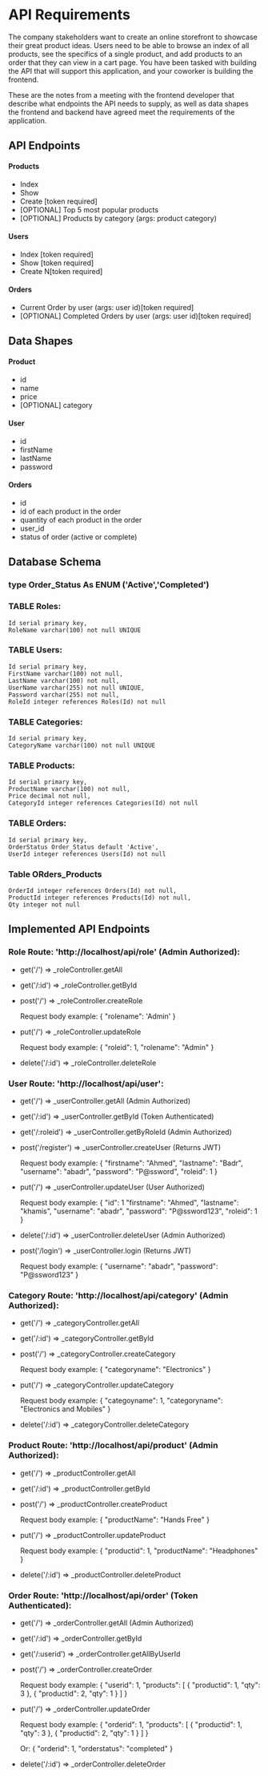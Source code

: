 # API Requirements
The company stakeholders want to create an online storefront to showcase their great product ideas. Users need to be able to browse an index of all products, see the specifics of a single product, and add products to an order that they can view in a cart page. You have been tasked with building the API that will support this application, and your coworker is building the frontend.

These are the notes from a meeting with the frontend developer that describe what endpoints the API needs to supply, as well as data shapes the frontend and backend have agreed meet the requirements of the application. 

## API Endpoints
#### Products
- Index 
- Show
- Create [token required]
- [OPTIONAL] Top 5 most popular products 
- [OPTIONAL] Products by category (args: product category)

#### Users
- Index [token required]
- Show [token required]
- Create N[token required]

#### Orders
- Current Order by user (args: user id)[token required]
- [OPTIONAL] Completed Orders by user (args: user id)[token required]

## Data Shapes
#### Product
-  id
- name
- price
- [OPTIONAL] category

#### User
- id
- firstName
- lastName
- password

#### Orders
- id
- id of each product in the order
- quantity of each product in the order
- user_id
- status of order (active or complete)


## Database Schema

### type Order_Status As ENUM ('Active','Completed')

### TABLE Roles:
    Id serial primary key,
    RoleName varchar(100) not null UNIQUE

### TABLE Users:
    Id serial primary key,
    FirstName varchar(100) not null,
    LastName varchar(100) not null,
    UserName varchar(255) not null UNIQUE,
    Password varchar(255) not null,
    RoleId integer references Roles(Id) not null


### TABLE Categories:
    Id serial primary key,
    CategoryName varchar(100) not null UNIQUE


### TABLE Products:
    Id serial primary key,
    ProductName varchar(100) not null,
    Price decimal not null,
    CategoryId integer references Categories(Id) not null


### TABLE Orders:
    Id serial primary key,
    OrderStatus Order_Status default 'Active',
    UserId integer references Users(Id) not null


### Table ORders_Products
    OrderId integer references Orders(Id) not null,
    ProductId integer references Products(Id) not null,
    Qty integer not null


## Implemented API Endpoints

### Role Route: 'http://localhost/api/role' (Admin Authorized): 

- get('/') => _roleController.getAll

- get('/:id') => _roleController.getById

- post('/') => _roleController.createRole

    Request body example:
    {
        "rolename": 'Admin'
    }

- put('/') => _roleController.updateRole

    Request body example:
    {
        "roleid": 1,
        "rolename": "Admin"
    }

- delete('/:id') => _roleController.deleteRole

### User Route: 'http://localhost/api/user':

- get('/') => _userController.getAll (Admin Authorized)

- get('/:id') => _userController.getById (Token Authenticated)

- get('/:roleid') => _userController.getByRoleId (Admin Authorized)

- post('/register') => _userController.createUser (Returns JWT)

    Request body example:
    {
        "firstname": "Ahmed",
        "lastname": "Badr",
        "username": "abadr",
        "password": "P@ssword",
        "roleid": 1
    }

- put('/') => _userController.updateUser (User Authorized)

    Request body example:
    {
        "id": 1
        "firstname": "Ahmed",
        "lastname": "khamis",
        "username": "abadr",
        "password": "P@ssword123",
        "roleid": 1
    }

- delete('/:id') => _userController.deleteUser (Admin Authorized)

- post('/login') => _userController.login (Returns JWT)

   Request body example:
    {
        "username": "abadr",
        "password": "P@ssword123"
    }

### Category Route: 'http://localhost/api/category' (Admin Authorized):

- get('/') => _categoryController.getAll

- get('/:id') => _categoryController.getById

- post('/') => _categoryController.createCategory

    Request body example:
    {
        "categoryname": "Electronics"
    }

- put('/') => _categoryController.updateCategory

    Request body example:
    {
        "categoyname": 1,
        "categoryname": "Electronics and Mobiles"
    }

- delete('/:id') => _categoryController.deleteCategory

### Product Route: 'http://localhost/api/product' (Admin Authorized):

- get('/') => _productController.getAll

- get('/:id') => _productController.getById

- post('/') => _productController.createProduct

    Request body example:
    {
        "productName": "Hands Free"
    }

- put('/') => _productController.updateProduct

    Request body example:
    {
        "productid": 1,
        "productName": "Headphones"
    }

- delete('/:id') => _productController.deleteProduct

### Order Route: 'http://localhost/api/order' (Token Authenticated):

- get('/') => _orderController.getAll (Admin Authorized)

- get('/:id') => _orderController.getById

- get('/:userid') => _orderController.getAllByUserId

- post('/') => _orderController.createOrder

    Request body example:
    {
        "userid": 1,
        "products": [
            {
                "productid": 1,
                "qty": 3
            },
            {
                "productid": 2,
                "qty": 1
            }
        ]
    }

- put('/') => _orderController.updateOrder

    Request body example:
    {
        "orderid": 1,
        "products": [
            {
                "productid": 1,
                "qty": 3
            },
            {
                "productid": 2,
                "qty": 1
            }
        ]
    }

    Or:
    {
        "orderid": 1,
        "orderstatus": "completed"
    }

- delete('/:id') => _orderController.deleteOrder
